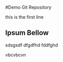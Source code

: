 #Demo Git Repository

this is the first line 

## Ipsum Bellow

sdsgsdf 
dfgdfhd  fddfghd

vbcvbcvn


